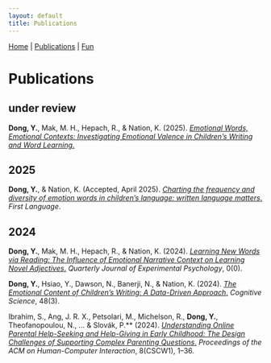 ```yaml
---
layout: default
title: Publications
---
```


[Home](/) | [Publications](/publications) | [Fun](/fun)


# Publications

## under review

**Dong, Y.**, Mak, M. H., Hepach, R., & Nation, K. (2025). [*Emotional Words, Emotional Contexts: Investigating Emotional Valence in Children’s Writing and Word Learning*.](https://osf.io/preprints/osf/jmq2y_v1)

## 2025

**Dong, Y.**, & Nation, K. (Accepted, April 2025). [*Charting the frequency and diversity of emotion words in children’s language: written language matters*.](https://osf.io/preprints/osf/zj5k7_v3) *First Language*.

## 2024

**Dong, Y.**, Mak, M. H., Hepach, R., & Nation, K. (2024). [*Learning New Words via Reading: The Influence of Emotional Narrative Context on Learning Novel Adjectives*.](https://journals.sagepub.com/doi/10.1177/17470218241308221) *Quarterly Journal of Experimental Psychology*, 0(0). 

**Dong, Y.**, Hsiao, Y., Dawson, N., Banerji, N., & Nation, K. (2024). [*The Emotional Content of Children’s Writing: A Data-Driven Approach*.](https://onlinelibrary.wiley.com/doi/10.1111/cogs.13423) *Cognitive Science*, 48(3). 

Ibrahim, S., Ang, J. R. X., Petsolari, M., Michelson, R., **Dong, Y.**, Theofanopoulou, N., ... & Slovák, P.** (2024). [*Understanding Online Parental Help-Seeking and Help-Giving in Early Childhood: The Design Challenges of Supporting Complex Parenting Questions*.](https://kclpure.kcl.ac.uk/portal/en/publications/understanding-online-parental-help-seeking-and-help-giving-in-ear)  *Proceedings of the ACM on Human-Computer Interaction*, 8(CSCW1), 1–36.